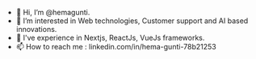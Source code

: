 - 👋 Hi, I’m @hemagunti.
- 👀 I’m interested in Web technologies, Customer support and AI based innovations.
- 🌱 I've experience in Nextjs, ReactJs, VueJs frameworks.
- 📫 How to reach me : linkedin.com/in/hema-gunti-78b21253

<!---
hemagunti/hemagunti is a ✨ special ✨ repository because its `README.md` (this file) appears on your GitHub profile.
You can click the Preview link to take a look at your changes.
--->
